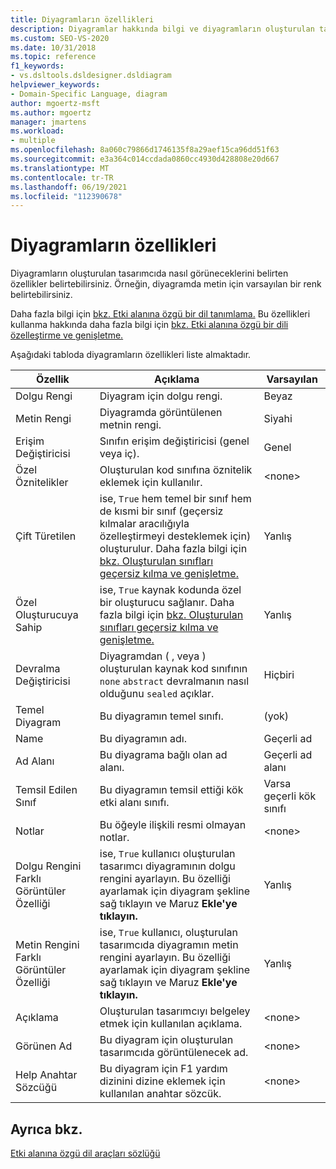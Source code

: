 ```yaml
---
title: Diyagramların özellikleri
description: Diyagramlar hakkında bilgi ve diyagramların oluşturulan tasarımcıda nasıl görüneceklerini belirten özellikleri nasıl ayarlayabilirsiniz?
ms.custom: SEO-VS-2020
ms.date: 10/31/2018
ms.topic: reference
f1_keywords:
- vs.dsltools.dsldesigner.dsldiagram
helpviewer_keywords:
- Domain-Specific Language, diagram
author: mgoertz-msft
ms.author: mgoertz
manager: jmartens
ms.workload:
- multiple
ms.openlocfilehash: 8a060c79866d1746135f8a29aef15ca96dd51f63
ms.sourcegitcommit: e3a364c014ccdada0860cc4930d428808e20d667
ms.translationtype: MT
ms.contentlocale: tr-TR
ms.lasthandoff: 06/19/2021
ms.locfileid: "112390678"
---
```

# <a name="properties-of-diagrams"></a>Diyagramların özellikleri
Diyagramların oluşturulan tasarımcıda nasıl görüneceklerini belirten özellikler belirtebilirsiniz. Örneğin, diyagramda metin için varsayılan bir renk belirtebilirsiniz.

 Daha fazla bilgi için [bkz. Etki alanına özgü bir dil tanımlama.](../modeling/how-to-define-a-domain-specific-language.md) Bu özellikleri kullanma hakkında daha fazla bilgi için [bkz. Etki alanına özgü bir dili özelleştirme ve genişletme.](../modeling/customizing-and-extending-a-domain-specific-language.md)

 Aşağıdaki tabloda diyagramların özellikleri liste almaktadır.

|Özellik|Açıklama|Varsayılan|
|-|-|-|
|Dolgu Rengi|Diyagram için dolgu rengi.|Beyaz|
|Metin Rengi|Diyagramda görüntülenen metnin rengi.|Siyahi|
|Erişim Değiştiricisi|Sınıfın erişim değiştiricisi (genel veya iç).|Genel|
|Özel Öznitelikler|Oluşturulan kod sınıfına öznitelik eklemek için kullanılır.|\<none>|
|Çift Türetilen|ise, `True` hem temel bir sınıf hem de kısmi bir sınıf (geçersiz kılmalar aracılığıyla özelleştirmeyi desteklemek için) oluşturulur. Daha fazla bilgi için [bkz. Oluşturulan sınıfları geçersiz kılma ve genişletme.](../modeling/overriding-and-extending-the-generated-classes.md)|Yanlış|
|Özel Oluşturucuya Sahip|ise, `True` kaynak kodunda özel bir oluşturucu sağlanır. Daha fazla bilgi için [bkz. Oluşturulan sınıfları geçersiz kılma ve genişletme.](../modeling/overriding-and-extending-the-generated-classes.md)|Yanlış|
|Devralma Değiştiricisi|Diyagramdan ( , veya ) oluşturulan kaynak kod sınıfının `none` `abstract` devralmanın nasıl olduğunu `sealed` açıklar.|Hiçbiri|
|Temel Diyagram|Bu diyagramın temel sınıfı.|(yok)|
|Name|Bu diyagramın adı.|Geçerli ad|
|Ad Alanı|Bu diyagrama bağlı olan ad alanı.|Geçerli ad alanı|
|Temsil Edilen Sınıf|Bu diyagramın temsil ettiği kök etki alanı sınıfı.|Varsa geçerli kök sınıfı|
|Notlar|Bu öğeyle ilişkili resmi olmayan notlar.|\<none>|
|Dolgu Rengini Farklı Görüntüler Özelliği|ise, `True` kullanıcı oluşturulan tasarımcı diyagramının dolgu rengini ayarlayın. Bu özelliği ayarlamak için diyagram şekline sağ tıklayın ve Maruz **Ekle'ye tıklayın.**|Yanlış|
|Metin Rengini Farklı Görüntüler Özelliği|ise, `True` kullanıcı, oluşturulan tasarımcıda diyagramın metin rengini ayarlayın. Bu özelliği ayarlamak için diyagram şekline sağ tıklayın ve Maruz **Ekle'ye tıklayın.**|Yanlış|
|Açıklama|Oluşturulan tasarımcıyı belgeley etmek için kullanılan açıklama.|\<none>|
|Görünen Ad|Bu diyagram için oluşturulan tasarımcıda görüntülenecek ad.|\<none>|
|Help Anahtar Sözcüğü|Bu diyagram için F1 yardım dizinini dizine eklemek için kullanılan anahtar sözcük.|\<none>|

## <a name="see-also"></a>Ayrıca bkz.

[Etki alanına özgü dil araçları sözlüğü](/previous-versions/bb126564(v=vs.100))